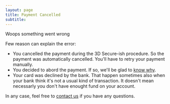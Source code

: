 ```yaml
---
layout: page
title: Payment Cancelled
subtitle: 
---
```

<div class="ui error icon message">
  <i class="x icon"></i>
  <div class="content">
    <div class="header">Woops something went wrong</div>
    <p>Few reason can explain the error:</p>
    <ul class="list">
      <li>You cancelled the payment during the 3D Secure-ish procedure. So the payment was automatically cancelled. You'll have to retry your payment manually.</li>
      <li>You decided to abord the payment. If so, we'll be glad to <a href="/contact" title="Heads to the contact page">know why</a>.</li>
      <li>Your card was declined by the bank. That happen sometimes also when your bank think it's not a usual kind of transaction. It doesn't mean necessarly you don't have enought fund on your account.</li>
    </ul>
    <p>In any case, feel free to <a href="/contact" title="Heads to the contact page">contact us</a> if you have any questions.</p>
  </div>
</div>
